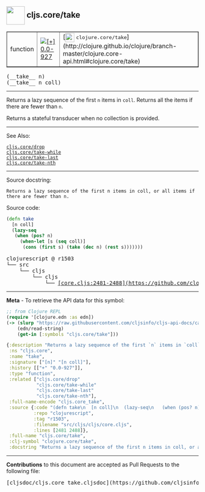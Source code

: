 ## <img width="48px" valign="middle" src="http://i.imgur.com/Hi20huC.png"> cljs.core/take

 <table border="1">
<tr>

<td>function</td>
<td><a href="https://github.com/cljsinfo/cljs-api-docs/tree/0.0-927"><img valign="middle" alt="[+] 0.0-927" src="https://img.shields.io/badge/+-0.0--927-lightgrey.svg"></a> </td>
<td>
[<img height="24px" valign="middle" src="http://i.imgur.com/1GjPKvB.png"> <samp>clojure.core/take</samp>](http://clojure.github.io/clojure/branch-master/clojure.core-api.html#clojure.core/take)
</td>
</tr>
</table>

 <samp>
(__take__ n)<br>
</samp>
 <samp>
(__take__ n coll)<br>
</samp>

---

Returns a lazy sequence of the first `n` items in `coll`. Returns all the items
if there are fewer than `n`.

Returns a stateful transducer when no collection is provided.

---


See Also:

[`cljs.core/drop`](cljs.core_drop.md)<br>
[`cljs.core/take-while`](cljs.core_take-while.md)<br>
[`cljs.core/take-last`](cljs.core_take-last.md)<br>
[`cljs.core/take-nth`](cljs.core_take-nth.md)<br>

---

Source docstring:

```
Returns a lazy sequence of the first n items in coll, or all items if
there are fewer than n.
```

Source code:

```clj
(defn take
  [n coll]
  (lazy-seq
   (when (pos? n)
     (when-let [s (seq coll)]
      (cons (first s) (take (dec n) (rest s)))))))
```

 <pre>
clojurescript @ r1503
└── src
    └── cljs
        └── cljs
            └── <ins>[core.cljs:2481-2488](https://github.com/clojure/clojurescript/blob/r1503/src/cljs/cljs/core.cljs#L2481-L2488)</ins>
</pre>


---

__Meta__ - To retrieve the API data for this symbol:

```clj
;; from Clojure REPL
(require '[clojure.edn :as edn])
(-> (slurp "https://raw.githubusercontent.com/cljsinfo/cljs-api-docs/catalog/cljs-api.edn")
    (edn/read-string)
    (get-in [:symbols "cljs.core/take"]))
```

```clj
{:description "Returns a lazy sequence of the first `n` items in `coll`. Returns all the items\nif there are fewer than `n`.\n\nReturns a stateful transducer when no collection is provided.",
 :ns "cljs.core",
 :name "take",
 :signature ["[n]" "[n coll]"],
 :history [["+" "0.0-927"]],
 :type "function",
 :related ["cljs.core/drop"
           "cljs.core/take-while"
           "cljs.core/take-last"
           "cljs.core/take-nth"],
 :full-name-encode "cljs.core_take",
 :source {:code "(defn take\n  [n coll]\n  (lazy-seq\n   (when (pos? n)\n     (when-let [s (seq coll)]\n      (cons (first s) (take (dec n) (rest s)))))))",
          :repo "clojurescript",
          :tag "r1503",
          :filename "src/cljs/cljs/core.cljs",
          :lines [2481 2488]},
 :full-name "cljs.core/take",
 :clj-symbol "clojure.core/take",
 :docstring "Returns a lazy sequence of the first n items in coll, or all items if\nthere are fewer than n."}

```

---

__Contributions__ to this document are accepted as Pull Requests to the following file:

 <pre>
[cljsdoc/cljs.core_take.cljsdoc](https://github.com/cljsinfo/cljs-api-docs/blob/master/cljsdoc/cljs.core_take.cljsdoc)
</pre>

